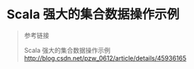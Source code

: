# Scala 强大的集合数据操作示例

> 参考链接
> 
> Scala 强大的集合数据操作示例<http://blog.csdn.net/pzw_0612/article/details/45936165>
>
